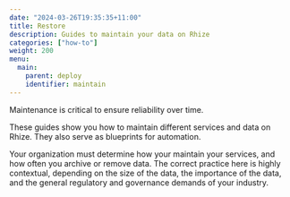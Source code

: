```yaml
---
date: "2024-03-26T19:35:35+11:00"
title: Restore
description: Guides to maintain your data on Rhize
categories: ["how-to"]
weight: 200
menu:
  main:
    parent: deploy
    identifier: maintain
---
```


Maintenance is critical to ensure reliability over time.

These guides show you how to maintain different services and data on Rhize.
They also serve as blueprints for automation.

Your organization must determine how your maintain your services, and how often you archive or remove data.
The correct practice here is highly contextual,
depending on the size of the data, the importance of the data, and the general regulatory and governance demands of your industry.


